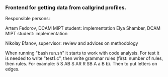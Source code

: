 ### Frontend for getting data from callgrind profiles.

Responsible persons: 

Artem Fedorov, DCAM MIPT student: implementation
Elya Shamber, DCAM MIPT student: implementation

Nikolay Efanov, supervisor: review and advices on methodology

When running "bash run.sh" it starts to work with code analysis. For test it is needed to write "test1.c", then write grammar rules (first: number of rules, then rules. For example: 
5 
S AB
S AR
R SB
A a
B b). Then to put letters on edges. 
